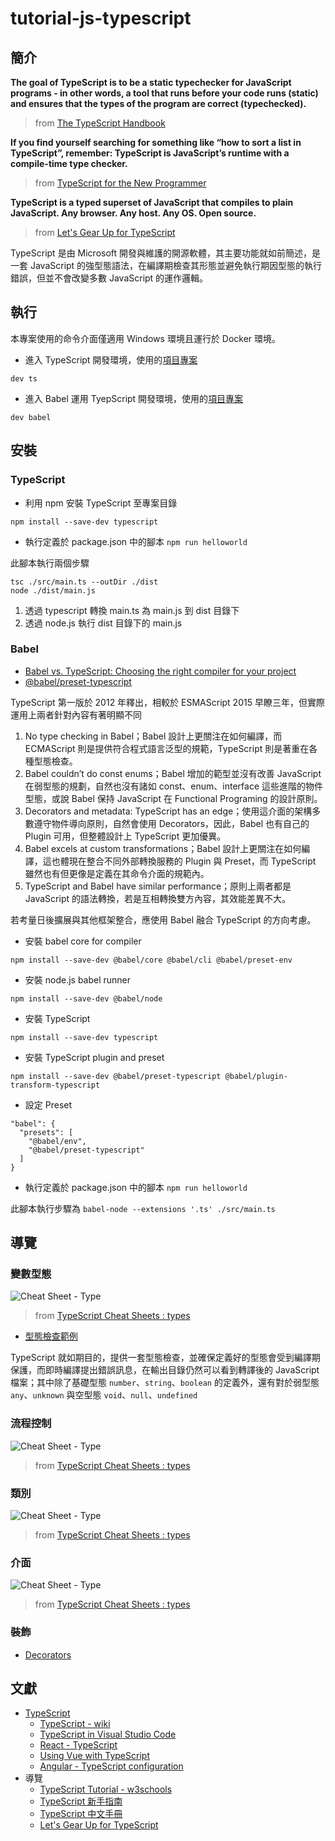 # tutorial-js-typescript

## 簡介

**The goal of TypeScript is to be a static typechecker for JavaScript programs - in other words, a tool that runs before your code runs (static) and ensures that the types of the program are correct (typechecked).**
> from [The TypeScript Handbook](https://www.typescriptlang.org/docs/handbook/intro.html)

**If you find yourself searching for something like “how to sort a list in TypeScript”, remember: TypeScript is JavaScript’s runtime with a compile-time type checker.**
> from [TypeScript for the New Programmer](https://www.typescriptlang.org/docs/handbook/typescript-from-scratch.html)

**TypeScript is a typed superset of JavaScript that compiles to plain JavaScript. Any browser. Any host. Any OS. Open source.**
> from [Let's Gear Up for TypeScript](https://gist.github.com/ekas/5a094a1b5f78298489fc6beee4654259)

TypeScript 是由 Microsoft 開發與維護的開源軟體，其主要功能就如前簡述，是一套 JavaScript 的強型態語法，在編譯期檢查其形態並避免執行期因型態的執行錯誤，但並不會改變多數 JavaScript 的運作邏輯。

## 執行

本專案使用的命令介面僅適用 Windows 環境且運行於 Docker 環境。

+ 進入 TypeScript 開發環境，使用的[項目專案](./app/ts)
```
dev ts
```

+ 進入 Babel 運用 TyepScript 開發環境，使用的[項目專案](./app/babel)
```
dev babel
```

## 安裝

### TypeScript

+ 利用 npm 安裝 TypeScript 至專案目錄
```
npm install --save-dev typescript
```

+ 執行定義於 package.json 中的腳本 ```npm run helloworld```

此腳本執行兩個步驟
```
tsc ./src/main.ts --outDir ./dist
node ./dist/main.js
```

1. 透過 typescript 轉換 main.ts 為 main.js 到 dist 目錄下
2. 透過 node.js 執行 dist 目錄下的 main.js

### Babel

+ [Babel vs. TypeScript: Choosing the right compiler for your project](https://blog.logrocket.com/babel-vs-typescript/)
+ [@babel/preset-typescript](https://babeljs.io/docs/babel-preset-typescript)

TypeScript 第一版於 2012 年釋出，相較於 ESMAScript 2015 早瞭三年，但實際運用上兩者針對內容有著明顯不同

1. No type checking in Babel；Babel 設計上更關注在如何編譯，而 ECMAScript 則是提供符合程式語言泛型的規範，TypeScript 則是著重在各種型態檢查。
2. Babel couldn’t do const enums；Babel 增加的範型並沒有改善 JavaScript 在弱型態的規劃，自然也沒有諸如 const、enum、interface 這些進階的物件型態，或說 Babel 保持 JavaScript 在 Functional Programing 的設計原則。
3. Decorators and metadata: TypeScript has an edge；使用這介面的架構多數遵守物件導向原則，自然會使用 Decorators，因此，Babel 也有自己的 Plugin 可用，但整體設計上 TypeScript 更加優異。
4. Babel excels at custom transformations；Babel 設計上更關注在如何編譯，這也體現在整合不同外部轉換服務的 Plugin 與 Preset，而 TypeScript 雖然也有但更像是定義在其命令介面的規範內。
5. TypeScript and Babel have similar performance；原則上兩者都是 JavaScript 的語法轉換，若是互相轉換雙方內容，其效能差異不大。

若考量日後擴展與其他框架整合，應使用 Babel 融合 TypeScript 的方向考慮。

+ 安裝 babel core for compiler
```
npm install --save-dev @babel/core @babel/cli @babel/preset-env
```

+ 安裝 node.js babel runner
```
npm install --save-dev @babel/node
```

+ 安裝 TypeScript
```
npm install --save-dev typescript
```

+ 安裝 TypeScript plugin and preset
```
npm install --save-dev @babel/preset-typescript @babel/plugin-transform-typescript
```

+ 設定 Preset
```
"babel": {
  "presets": [
    "@babel/env",
    "@babel/preset-typescript"
  ]
}
```
+ 執行定義於 package.json 中的腳本 ```npm run helloworld```

此腳本執行步驟為 ```babel-node --extensions '.ts' ./src/main.ts```

## 導覽

### 變數型態

![Cheat Sheet - Type](./docs/img/typescript-cheat-sheet-types.png)
> from [TypeScript Cheat Sheets : types](https://www.typescriptlang.org/cheatsheets)

+ [型態檢查範例](./app/src/variable.ts)

TypeScript 就如期目的，提供一套型態檢查，並確保定義好的型態會受到編譯期保護，而即時編譯提出錯誤訊息，在輸出目錄仍然可以看到轉譯後的 JavaScript 檔案；其中除了基礎型態 ```number```、```string```、```boolean``` 的定義外，還有對於弱型態 ```any```、```unknown``` 與空型態 ```void```、```null```、```undefined```

### 流程控制

![Cheat Sheet - Type](./docs/img/typescript-cheat-sheet-cotrol-flow-analysis.png)
> from [TypeScript Cheat Sheets : types](https://www.typescriptlang.org/cheatsheets)


### 類別

![Cheat Sheet - Type](./docs/img/typescript-cheat-sheet-class.png)
> from [TypeScript Cheat Sheets : types](https://www.typescriptlang.org/cheatsheets)


### 介面

![Cheat Sheet - Type](./docs/img/typescript-cheat-sheet-interface.png)
> from [TypeScript Cheat Sheets : types](https://www.typescriptlang.org/cheatsheets)

### 裝飾

+ [Decorators](https://www.typescriptlang.org/docs/handbook/decorators.html)

## 文獻

+ [TypeScript](https://www.typescriptlang.org/)
    - [TypeScript - wiki](https://zh.wikipedia.org/zh-tw/TypeScript)
    - [TypeScript in Visual Studio Code](https://code.visualstudio.com/docs/languages/typescript)
    - [React - TypeScript](https://www.typescriptlang.org/docs/handbook/react.html)
    - [Using Vue with TypeScript](https://vuejs.org/guide/typescript/overview.html)
    - [Angular - TypeScript configuration](https://angular.io/guide/typescript-configuration)
+ 導覽
    - [TypeScript Tutorial - w3schools](https://www.w3schools.com/typescript/)
    - [TypeScript 新手指南](https://willh.gitbook.io/typescript-tutorial/)
    - [TypeScript 中文手冊](https://typescript.bootcss.com/)
    - [Let's Gear Up for TypeScript](https://gist.github.com/ekas/5a094a1b5f78298489fc6beee4654259)
